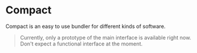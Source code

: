 # Compact
Compact is an easy to use bundler for different kinds of software.
> Currently, only a prototype of the main interface is available right now.
> Don't expect a functional interface at the moment.
